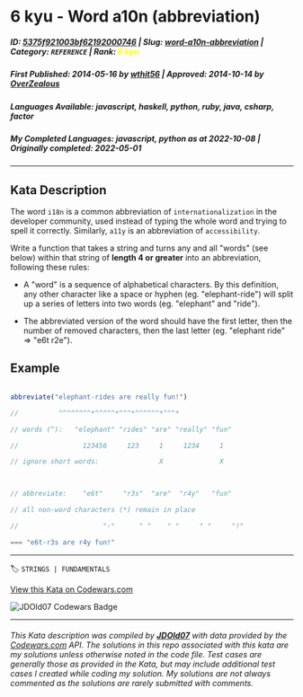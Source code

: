 # 6 kyu - Word a10n (abbreviation)

##### **ID**: [5375f921003bf62192000746](https://www.codewars.com/kata/5375f921003bf62192000746) | **Slug**: [word-a10n-abbreviation](https://www.codewars.com/kata/5375f921003bf62192000746) | **Category**: `REFERENCE` | **Rank**: <span style="color:yellow">6 kyu</span>

##### **First Published**: 2014-05-16 ***by*** [wthit56](https://www.codewars.com/users/wthit56) | **Approved**: 2014-10-14 ***by*** [OverZealous](https://www.codewars.com/users/OverZealous)

##### **Languages Available**: javascript, haskell, python, ruby, java, csharp, factor

##### **My Completed Languages**: javascript, python ***as at*** 2022-10-08 | **Originally completed**: 2022-05-01

---

## Kata Description


The word `i18n` is a common abbreviation of `internationalization` in the developer community, used instead of typing the whole word and trying to spell it correctly. Similarly, `a11y` is an abbreviation of `accessibility`.



Write a function that takes a string and turns any and all "words" (see below) within that string of **length 4 or greater** into an abbreviation, following these rules:



* A "word" is a sequence of alphabetical characters. By this definition, any other character like a space or hyphen (eg. "elephant-ride") will split up a series of letters into two words (eg. "elephant" and "ride").

* The abbreviated version of the word should have the first letter, then the number of removed characters, then the last letter (eg. "elephant ride" => "e6t r2e").



## Example



```javascript

abbreviate("elephant-rides are really fun!")

//          ^^^^^^^^*^^^^^*^^^*^^^^^^*^^^*

// words (^):   "elephant" "rides" "are" "really" "fun"

//                123456     123     1     1234     1

// ignore short words:               X              X



// abbreviate:    "e6t"     "r3s"  "are"  "r4y"   "fun"

// all non-word characters (*) remain in place

//                     "-"      " "    " "     " "     "!"

=== "e6t-r3s are r4y fun!"

```

---


🏷 `STRINGS | FUNDAMENTALS`


[View this Kata on Codewars.com](https://www.codewars.com/kata/5375f921003bf62192000746)

![](https://www.codewars.com/users/jdold07/badges/large "JDOld07 Codewars Badge")

---

###### *This Kata description was compiled by [**JDOld07**](https://tpstech.dev) with data provided by the [Codewars.com](https://www.codewars.com) API.  The solutions in this repo associated with this kata are my solutions unless otherwise noted in the code file.  Test cases are generally those as provided in the Kata, but may include additional test cases I created while coding my solution.  My solutions are not always commented as the solutions are rarely submitted with comments.*
